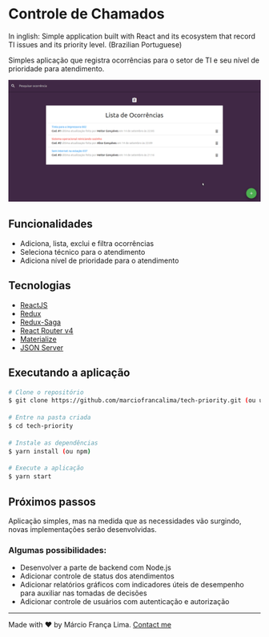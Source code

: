 # Controle de Chamados
In inglish: Simple application built with React and its ecosystem that record TI issues and its priority level. (Brazilian Portuguese)

Simples aplicação que registra ocorrências para o setor de TI e seu nível de prioridade para atendimento.


![Demo](demo.gif)

## Funcionalidades
- Adiciona, lista, exclui e filtra ocorrências
- Seleciona técnico para o atendimento
- Adiciona nível de prioridade para o atendimento


## Tecnologias
-  [ReactJS](https://reactjs.org/)
-  [Redux](https://redux.js.org/)
-  [Redux-Saga](https://redux-saga.js.org/)
-  [React Router v4](https://github.com/ReactTraining/react-router)
-  [Materialize](https://materializecss.com)
-  [JSON Server](https://github.com/typicode/json-server)

## Executando a aplicação
```bash
# Clone o repositório
$ git clone https://github.com/marciofrancalima/tech-priority.git (ou use ssh)

# Entre na pasta criada
$ cd tech-priority

# Instale as dependências
$ yarn install (ou npm)

# Execute a aplicação
$ yarn start
```

## Próximos passos
Aplicação simples, mas na medida que as necessidades vão surgindo, novas implementações serão desenvolvidas.

### Algumas possibilidades:

- Desenvolver a parte de backend com Node.js
- Adicionar controle de status dos atendimentos
- Adicionar relatórios gráficos com indicadores úteis de desempenho para auxiliar nas tomadas de decisões
- Adicionar controle de usuários com autenticação e autorização

---

Made with ♥ by Márcio França Lima. [Contact me](https://www.linkedin.com/in/m%C3%A1rcio-fran%C3%A7a-lima-916454187/)
